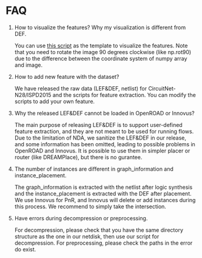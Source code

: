 # FAQ

1. How to visualize the features? Why my visualization is different from DEF.

    You can use [this script](https://github.com/circuitnet/CircuitNet/blob/main/feature_extraction/vis.py) as the template to visualize the features.
    Note that you need to rotate the image 90 degrees clockwise (like np.rot90) due to the difference between the coordinate system of numpy array and image.

2. How to add new feature with the dataset?

    We have released the raw data (LEF&DEF, netlist) for CircuitNet-N28/ISPD2015 and the scripts for feature extraction. You can modify the scripts to add your own feature.

3. Why the released LEF&DEF cannot be loaded in OpenROAD or Innovus?

    The main purpose of releasing LEF&DEF is to support user-defined feature extraction, and they are not meant to be used for running flows.
    Due to the limitation of NDA, we sanitize the LEF&DEF in our release, and some information has been omitted, leading to possible problems in OpenROAD and Innovus. It is possible to use them in simpler placer or router (like DREAMPlace), but there is no gurantee. 

4. The number of instances are different in graph_information and instance_placement.

    The graph_information is extracted with the netlist after logic synthesis and the instance_placement is extracted with the DEF after placement. We use Innovus for PnR, and Innovus will delete or add instances during this process. We recommend to simply take the intersection.

5. Have errors during decompression or preprocessing.

    For decompression, please check that you have the same directory structure as the one in our netdisk, then use our script for decompression.
    For preprocessing, please check the paths in the error do exist.
